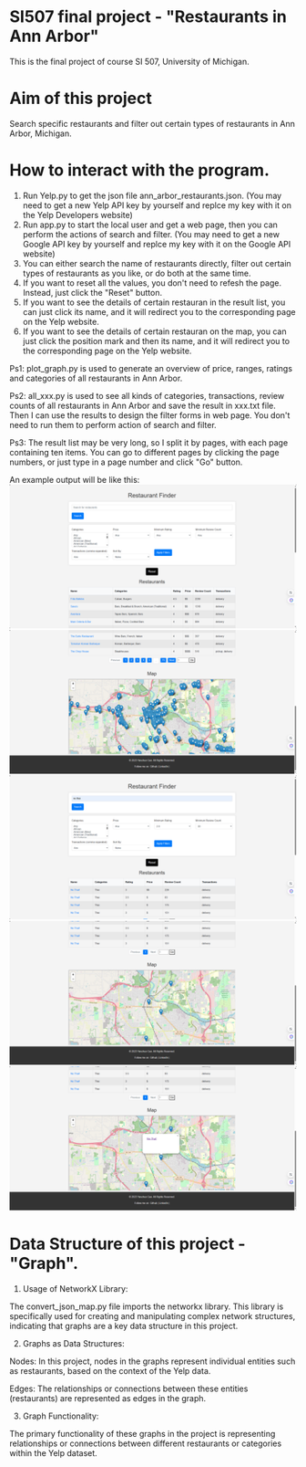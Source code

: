 # SI507 final project - "Restaurants in Ann Arbor"
This is the final project of course SI 507, University of Michigan.

# Aim of this project 
Search specific restaurants and filter out certain types of restaurants in Ann Arbor, Michigan.

# How to interact with the program.
1. Run Yelp.py to get the json file ann_arbor_restaurants.json. (You may need to get a new Yelp API key by yourself and replce my key with it on the Yelp Developers website)
2. Run app.py to start the local user and get a web page, then you can perform the actions of search and filter. (You may need to get a new Google API key by yourself and replce my key with it on the Google API website)
3. You can either search the name of restaurants directly, filter out certain types of restaurants as you like, or do both at the same time.
4. If you want to reset all the values, you don't need to refesh the page. Instead, just click the "Reset" button.
5. If you want to see the details of certain restauran in the result list, you can just click its name, and it will redirect you to the corresponding page on the Yelp website.
6. If you want to see the details of certain restauran on the map, you can just click the position mark and then its name, and it will redirect you to the corresponding page on the Yelp website.

Ps1: plot_graph.py is used to generate an overview of price, ranges, ratings and categories of all restaurants in Ann Arbor.

Ps2: all_xxx.py is used to see all kinds of categories, transactions, review counts of all restaurants in Ann Arbor and save the result in xxx.txt file. Then I can use the results to design the filter forms in web page. You don't need to run them to perform action of search and filter.

Ps3: The result list may be very long, so I split it by pages, with each page containing ten items. You can go to different pages by clicking the page numbers, or just type in a page number and click "Go" button.

An example output will be like this:
![example1](output/1.png)
![example2](output/2.png)
![example3](output/3.png)
![example4](output/4.png)
![example5](output/5.png)

# Data Structure of this project - "Graph".
1. Usage of NetworkX Library:

The convert_json_map.py file imports the networkx library. This library is specifically used for creating and manipulating complex network structures, indicating that graphs are a key data structure in this project.

2. Graphs as Data Structures:

Nodes: In this project, nodes in the graphs represent individual entities such as restaurants, based on the context of the Yelp data.

Edges: The relationships or connections between these entities (restaurants) are represented as edges in the graph.

3. Graph Functionality:

The primary functionality of these graphs in the project is representing relationships or connections between different restaurants or categories within the Yelp dataset.


